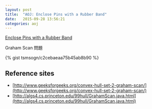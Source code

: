 ```yaml
---
layout: post
title:  "AOJ: Enclose Pins with a Rubber Band"
date:   2015-09-28 13:56:21
categories: aoj
---
```

[Enclose Pins with a Rubber Band](http://judge.u-aizu.ac.jp/onlinejudge/description.jsp?id=0068)

Graham Scan 問題

{% gist tsmsogn/c2cebaeaa75b45ab8b90 %}

## Reference sites

- [http://www.geeksforgeeks.org/convex-hull-set-2-graham-scan/](http://www.geeksforgeeks.org/convex-hull-set-2-graham-scan/)
- [http://algs4.cs.princeton.edu/99hull/GrahamScan.java.html](http://algs4.cs.princeton.edu/99hull/GrahamScan.java.html)
